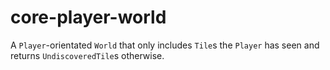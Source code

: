 # core-player-world

A `Player`-orientated `World` that only includes `Tile`s the `Player` has seen and returns `UndiscoveredTile`s otherwise.